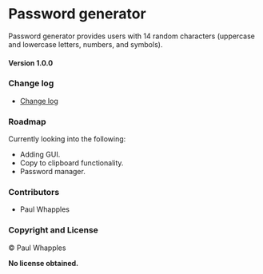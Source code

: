 # Password generator

Password generator provides users with 14 random characters (uppercase and lowercase letters, numbers, and symbols).

#### **Version 1.0.0**

### Change log

 - [Change log](CHANGELOG.md)

### Roadmap

Currently looking into the following:

- Adding GUI.
- Copy to clipboard functionality.
- Password manager.

### Contributors 

- Paul Whapples

### Copyright and License

© Paul Whapples

**No license obtained.**